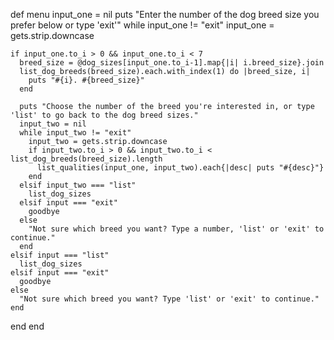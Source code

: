 def menu
  input_one = nil
  puts "Enter the number of the dog breed size you prefer below or type 'exit'"
  while input_one != "exit"
    input_one = gets.strip.downcase

    if input_one.to_i > 0 && input_one.to_i < 7
      breed_size = @dog_sizes[input_one.to_i-1].map{|i| i.breed_size}.join
      list_dog_breeds(breed_size).each.with_index(1) do |breed_size, i|
        puts "#{i}. #{breed_size}"
      end

      puts "Choose the number of the breed you're interested in, or type 'list' to go back to the dog breed sizes."
      input_two = nil
      while input_two != "exit"
        input_two = gets.strip.downcase
        if input_two.to_i > 0 && input_two.to_i < list_dog_breeds(breed_size).length
          list_qualities(input_one, input_two).each{|desc| puts "#{desc}"}
        end
      elsif input_two === "list"
        list_dog_sizes
      elsif input === "exit"
        goodbye
      else
        "Not sure which breed you want? Type a number, 'list' or 'exit' to continue."
      end
    elsif input === "list"
      list_dog_sizes
    elsif input === "exit"
      goodbye
    else
      "Not sure which breed you want? Type 'list' or 'exit' to continue."
    end
  end
end

